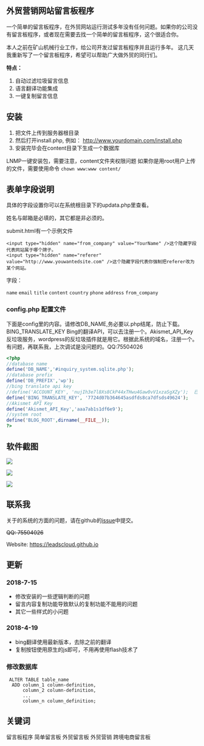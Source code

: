 

## 外贸营销网站留言板程序

一个简单的留言板程序，在外贸网站运行测试多年没有任何问题。如果你的公司没有留言板程序，或者现在需要去找一个简单的留言板程序，这个很适合你。

本人之前在矿山机械行业工作，给公司开发过留言板程序并且运行多年。 这几天我重新写了一个留言板程序，希望可以帮助广大做外贸的同行们。

**特点：**

1. 自动过滤垃圾留言信息
2. 语言翻译功能集成
3. 一键复制留言信息

## 安装

1. 把文件上传到服务器根目录
2. 然后打开install.php, 例如： http://www.yourdomain.com/install.php
3. 安装完毕会在content目录下生成一个数据库

LNMP一键安装包，需要注意，content文件夹权限问题
如果你是用root用户上传的文件，需要使用命令 `chown www:www content/`

## 表单字段说明

具体的字段设置你可以在系统根目录下的updata.php里查看。

姓名与邮箱是必填的，其它都是非必须的。

submit.html有一个示例文件

```
<input type="hidden" name="from_company" value="YourName" />这个隐藏字段代表网站属于哪个牌子。
<input type="hidden" name="referer" value="http://www.youwantedsite.com" />这个隐藏字段代表你强制把referer改为某个网站。
```

字段：

`name` `email` `title` `content` `country` `phone` `address` `from_company`


### config.php 配置文件

下面是config里的内容。请修改DB_NAME,务必要以.php结尾，防止下载。BING_TRANSLATE_KEY Bing的翻译API，可以去注册一个。Akismet_API_Key 反垃圾服务，wordpress的反垃圾插件就是用它。根据此系统的域名，注册一个。有问题，再联系我，上次调试是没问题的。QQ:75504026

```php
<?php
//database name
define('DB_NAME','#inquiry_system.sqlite.php');
//database prefix
define('DB_PREFIX','wp');
//bing translate api key
//define('ACCOUNT_KEY', 'nujIh3e7l8Xs8CkP44xTHwu4Gaw0vV1xzaSgXZy');  已废弃
define('BING_TRANSLATE_KEY', '7724d07b364645asdfds8ca7dfsds49624');
//Akismet API Key
define('Akismet_API_Key','aaa7ab1s1df6e9');
//system root
define('BLOG_ROOT',dirname(__FILE__));
?>
```

## 软件截图

![](https://github.com/leadscloud/inquiry/blob/master/docs/inquiry-screen01.png?raw=true)

![](https://github.com/leadscloud/inquiry/blob/master/docs/inquiry-screen02.png?raw=true)

![](https://github.com/leadscloud/inquiry/blob/master/docs/inquiry-screen03.png?raw=true)

## 联系我

关于的系统的方面的问题，请在github的[issue](./issues)中提交。

~~QQ: 75504026~~

Website: https://leadscloud.github.io

## 更新

### 2018-7-15

* 修改安装的一些逻辑判断的问题
* 留言内容复制功能导致默认的复制功能不能用的问题
* 其它一些样式的小问题

### 2018-4-19

* bing翻译使用最新版本，去除之前的翻译
* 复制按钮使用原生的js即可，不用再使用flash技术了

### 修改数据库

```
 ALTER TABLE table_name
  ADD column_1 column-definition,
      column_2 column-definition,
      ...
      column_n column_definition;
```


## 关键词

留言板程序  简单留言板  外贸留言板  外贸营销  跨境电商留言板 